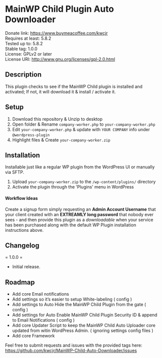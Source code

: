 # MainWP Child Plugin Auto Downloader

Donate link: https://www.buymeacoffee.com/kwcjr   
Requires at least: 5.8.2   
Tested up to: 5.8.2   
Stable tag: 1.0.0   
License: GPLv2 or later   
License URI: http://www.gnu.org/licenses/gpl-2.0.html   

## Description

This plugin checks to see if the MainWP Child plugin is installed and activated; If not, it will download it & install / activate it.

## Setup

1. Download this repository & Unzip to desktop
1. Open folder & Rename `company-worker.php` to `your-company-worker.php`
1. Edit `your-company-worker.php` & update with `YOUR COMPANY` info under `@wordpress-plugin`
1. Highlight files & Create `your-company-worker.zip`

## Installation

Installable just like a regular WP plugin from the WordPress UI or manually via SFTP.

1. Upload `your-company-worker.zip` to the `/wp-content/plugins/` directory
1. Activate the plugin through the 'Plugins' menu in WordPress

#### Workflow Ideas

Create a signup form simply requesting an **Admin Account Username** that your client created with an **EXTREAMLY long password** that nobody ever sees - and then provide this plugin as a *downloadable* when your service has been purchased along with the default WP Plugin installation instructions above. 


## Changelog

= 1.0.0 =
* Initial release.

## Roadmap

* Add core Email notifications
* Add settings so it’s easier to setup White-labeling ( config )
* Add settings to Auto Hide the MainWP Child Plugin from the gate ( config )
* Add settings for Auto Enable MainWP Child Plugin Security ID & append to Email Notifications ( config ) 
* Add core Updater Script to keep the MainWP Child Auto Uploader core updated from witin WordPress Admin. ( ignoring settings config files )
* Add core Framework


 Feel free to submit requests and issues with the provided tags here:   
 https://github.com/kwcjr/MainWP-Child-Auto-Downloader/issues
